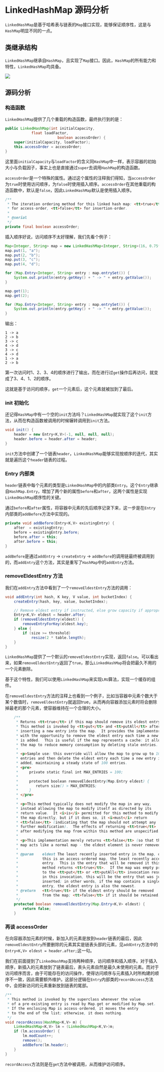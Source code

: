 # LinkedHashMap 源码分析

`LinkedHashMap`是基于哈希表与链表的`Map`接口实现，能够保证顺序性，这是与`HashMap`明显不同的一点。

## 类继承结构

`LinkedHashMap`继承自`HashMap`，且实现了`Map`接口。因此，`HashMap`的所有能力和特性，`LinkedHashMap`均具备。

<img src="image/chapter_collection/LinkedHashMap.png" />

## 源码分析

### 构造函数

`LinkedHashMap`提供了几个重载的构造函数，最终执行到的是：

```java
public LinkedHashMap(int initialCapacity,
            float loadFactor,
                        boolean accessOrder) {
    super(initialCapacity, loadFactor);
    this.accessOrder = accessOrder;
}
```

这里面`initialCapacity`与`loadFactor`的含义同`HashMap`中一样，表示容器的初始大小与负载因子，事实上也是直接通过`super`去调用`HashMap`的构造函数。

`accessOrder`是一个特殊的属性。通过这个属性的注释我们得知，当`accessOrder`为`true`时使用访问顺序，为`false`时使用插入顺序。`accessOrder`在其他重载的构造函数中，默认是`false`，因此`LinkedHashMap`默认是使用插入顺序。

```java
/**
 * The iteration ordering method for this linked hash map: <tt>true</tt>
 * for access-order, <tt>false</tt> for insertion-order.
 *
 * @serial
 */
private final boolean accessOrder;
```

插入顺序好说，访问顺序不太好理解，我们先看个例子：

```java
Map<Integer, String> map = new LinkedHashMap<Integer, String>(16, 0.75f, true);
map.put(1, "a");
map.put(2, "b");
map.put(3, "c");
map.put(4, "d");

for (Map.Entry<Integer, String> entry : map.entrySet()) {
    System.out.println(entry.getKey() + " -> " + entry.getValue());
}

map.get(1);
map.get(2);

for (Map.Entry<Integer, String> entry : map.entrySet()) {
    System.out.println(entry.getKey() + " -> " + entry.getValue());
}
```

输出：

```
1 -> a
2 -> b
3 -> c
4 -> d
3 -> c
4 -> d
1 -> a
2 -> b
```

第一次访问时1、2、3、4的顺序进行了输出，而在进行过`get`操作后再访问，就变成了3、4、1、2的顺序。

这就是基于访问的顺序，`get`一个元素后，这个元素就被加到了最后。

### init 初始化

还记得`HashMap`中有一个空的`init`方法吗？`LinkedHashMap`就实现了这个`init`方法，从而在构造函数被调用的时候辗转调用到`init`方法。

```java
void init() {
    header = new Entry<K,V>(-1, null, null, null);
    header.before = header.after = header;
}
```

`init`方法中创建了一个链表`header`，`LinkedHashMap`能够实现按顺序的迭代，其实就是遍历这个`header`链表的过程。

### Entry 内部类

`header`链表中每个元素的类型是`LinkedHashMap`中的内部类`Entry`。这个`Entry`继承自`HashMap.Entry`，增加了两个新的属性`before`和`after`，这两个属性是实现`LinkedHashMap`顺序性的关键。

通过`before`和`after`属性，将容器中元素的先后顺序记录下来，这一步是在`Entry`内部类的`addBefore`方法中实现的。

```java
private void addBefore(Entry<K,V> existingEntry) {
    after  = existingEntry;
    before = existingEntry.before;
    before.after = this;
    after.before = this;
}
```

`addBefore`是通过`addEntry` -> `createEntry` -> `addBefore`的调用链最终被调用到的，而`addEntry`这个方法，其实是重写了`HashMap`中的`addEntry`方法。

### removeEldestEntry 方法

我们在`addEntry`方法中看到了一个`removeEldestEntry`方法的调用：

```java
void addEntry(int hash, K key, V value, int bucketIndex) {
    createEntry(hash, key, value, bucketIndex);

    // Remove eldest entry if instructed, else grow capacity if appropriate
    Entry<K,V> eldest = header.after;
    if (removeEldestEntry(eldest)) {
        removeEntryForKey(eldest.key);
    } else {
        if (size >= threshold)
            resize(2 * table.length);
    }
}
```

`LinkedHashMap`提供了一个默认的`removeEldestEntry`实现，返回`false`。可以看出来，如果`removeEldestEntry`返回了`true`，那么`LinkedHashMap`将会把最久不用的一个元素删除。

基于这个特性，我们可以使用`LinkedHashMap`来实现`LRU`算法，实现一个缓存的组件。

在`removeEldestEntry`方法的注释上也看到一个例子，比如当容器中元素个数大于某个数值时，`removeEldestEntry`就返回true，从而再向容器添加元素时将会删除掉最老的那个元素，使容器维持在一个合理的大小。

```java
    /**
     * Returns <tt>true</tt> if this map should remove its eldest entry.
     * This method is invoked by <tt>put</tt> and <tt>putAll</tt> after
     * inserting a new entry into the map.  It provides the implementor
     * with the opportunity to remove the eldest entry each time a new one
     * is added.  This is useful if the map represents a cache: it allows
     * the map to reduce memory consumption by deleting stale entries.
     *
     * <p>Sample use: this override will allow the map to grow up to 100
     * entries and then delete the eldest entry each time a new entry is
     * added, maintaining a steady state of 100 entries.
     * <pre>
     *     private static final int MAX_ENTRIES = 100;
     *
     *     protected boolean removeEldestEntry(Map.Entry eldest) {
     *        return size() > MAX_ENTRIES;
     *     }
     * </pre>
     *
     * <p>This method typically does not modify the map in any way,
     * instead allowing the map to modify itself as directed by its
     * return value.  It <i>is</i> permitted for this method to modify
     * the map directly, but if it does so, it <i>must</i> return
     * <tt>false</tt> (indicating that the map should not attempt any
     * further modification).  The effects of returning <tt>true</tt>
     * after modifying the map from within this method are unspecified.
     *
     * <p>This implementation merely returns <tt>false</tt> (so that this
     * map acts like a normal map - the eldest element is never removed).
     *
     * @param    eldest The least recently inserted entry in the map, or if
     *           this is an access-ordered map, the least recently accessed
     *           entry.  This is the entry that will be removed it this
     *           method returns <tt>true</tt>.  If the map was empty prior
     *           to the <tt>put</tt> or <tt>putAll</tt> invocation resulting
     *           in this invocation, this will be the entry that was just
     *           inserted; in other words, if the map contains a single
     *           entry, the eldest entry is also the newest.
     * @return   <tt>true</tt> if the eldest entry should be removed
     *           from the map; <tt>false</tt> if it should be retained.
     */
    protected boolean removeEldestEntry(Map.Entry<K,V> eldest) {
        return false;
    }
```

### 再谈 accessOrder

在向容器添加元素的时候，新加入的元素是放到`header`链表的最后，因此`removeEldestEntry`所要删除的元素其实是链表头部的元素，见`addEntry`方法中的`Entry<K,V> eldest = header.after;`这一句。

我们在前面提到了`LinkedHashMap`支持两种顺序，访问顺序和插入顺序。对于插入顺序，新插入的元素放到了链表最后，表头元素自然是最久未使用的元素。而对于访问顺序而言，由于可能存在的访问操作，使得访问顺序与元素插入时所构建的顺序不一致，因此需要额外维护。这部分逻辑在`Entry`内部类的`recordAccess`方法中，会把新访问的元素重新放到链表的尾部。

```java
/**
 * This method is invoked by the superclass whenever the value
 * of a pre-existing entry is read by Map.get or modified by Map.set.
 * If the enclosing Map is access-ordered, it moves the entry
 * to the end of the list; otherwise, it does nothing.
 */
void recordAccess(HashMap<K,V> m) {
    LinkedHashMap<K,V> lm = (LinkedHashMap<K,V>)m;
    if (lm.accessOrder) {
        lm.modCount++;
        remove();
        addBefore(lm.header);
    }
}
```

`recordAccess`方法则是在`get`方法中被调用，从而维护访问顺序。